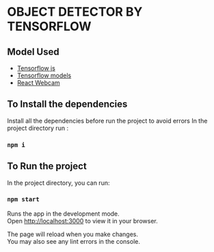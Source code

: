 # OBJECT DETECTOR BY TENSORFLOW

## Model Used

- [Tensorflow js](https://www.tensorflow.org/js)
- [Tensorflow models](https://www.tensorflow.org/js/models)
- [React Webcam](https://www.npmjs.com/package/react-webcam)

## To Install the dependencies

Install all the dependencies before run the project to avoid errors
In the project directory run :

### `npm i`

## To Run the project

In the project directory, you can run:

### `npm start`

Runs the app in the development mode.\
Open [http://localhost:3000](http://localhost:3000) to view it in your browser.

The page will reload when you make changes.\
You may also see any lint errors in the console.
